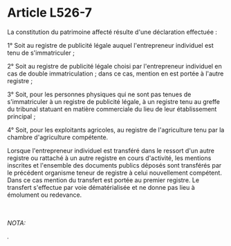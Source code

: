 # Article L526-7

<p>La constitution du patrimoine affecté résulte d'une déclaration effectuée :</p><p>1° Soit au registre de publicité légale auquel l'entrepreneur individuel est tenu de s'immatriculer ;</p><p>2° Soit au registre de publicité légale choisi par l'entrepreneur individuel en cas de double immatriculation ; dans ce cas, mention en est portée à l'autre registre ;</p><p>3° Soit, pour les personnes physiques qui ne sont pas tenues de s'immatriculer à un registre de publicité légale, à un registre tenu au greffe du tribunal statuant en matière commerciale du lieu de leur établissement principal ;</p><p>4° Soit, pour les exploitants agricoles, au registre de l'agriculture tenu par la chambre d'agriculture compétente.</p><p>Lorsque l'entrepreneur individuel est transféré dans le ressort d'un autre registre ou rattaché à un autre registre en cours d'activité, les mentions inscrites et l'ensemble des documents publics déposés sont transférés par le précédent organisme teneur de registre à celui nouvellement compétent. Dans ce cas mention du transfert est portée au premier registre. Le transfert s'effectue par voie dématérialisée et ne donne pas lieu à émolument ou redevance.</p><br/><br/><i>NOTA:<p>.</p></i>
